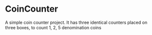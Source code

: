 # CoinCounter
A simple coin counter project. It has three identical counters placed on three boxes, to count 1, 2, 5 denomination coins
